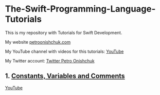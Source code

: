 # The-Swift-Programming-Language-Tutorials


This is my repository with Tutorials for Swift Development.

My website [petroonishchuk.com](https://petroonishchuk.com)

My YouTube channel with videos for this tutorials: [YouTube](https://youtu.be/H9VbNznYxvo) 

My Twitter account: [Twitter Petro Onishchuk](https://mobile.twitter.com/petro_onishchuk)



## 1. [Constants, Variables and Comments](https://github.com/PetroOnishchuk/The-Swift-Programming-Language-Tutorials/tree/master/ConstantsVariablesAndComments.playground)
 [YouTube](https://www.youtube.com/watch?v=H9VbNznYxvo&list=PL3pUvT0fmHNhqAhCChG0Ho3zqBzFtSHaA&index=2&t=0s)

